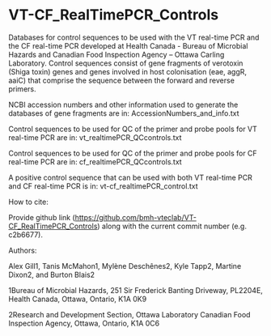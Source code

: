 # VT-CF_RealTimePCR_Controls
Databases for control sequences to be used with the VT real-time PCR and the CF real-time PCR developed at Health Canada - Bureau of Microbial Hazards and Canadian Food Inspection Agency – Ottawa Carling Laboratory. Control sequences consist of gene fragments of verotoxin (Shiga toxin) genes and genes involved in host colonisation (eae, aggR, aaiC) that comprise the sequence between the forward and reverse primers.

NCBI accession numbers and other information used to generate the databases of gene fragments are in: AccessionNumbers_and_info.txt

Control sequences to be used for QC of the primer and probe pools for VT real-time PCR are in: vt_realtimePCR_QCcontrols.txt

Control sequences to be used for QC of the primer and probe pools for CF real-time PCR are in: cf_realtimePCR_QCcontrols.txt

A positive control sequence that can be used with both VT real-time PCR and CF real-time PCR is in: vt-cf_realtimePCR_control.txt

How to cite:

Provide github link (https://github.com/bmh-vteclab/VT-CF_RealTimePCR_Controls) along with the current commit number (e.g. c2b6677).

Authors:

Alex Gill1, Tanis McMahon1, Mylène Deschênes2, Kyle Tapp2, Martine Dixon2, and Burton Blais2 

1Bureau of Microbial Hazards, 251 Sir Frederick Banting Driveway, PL2204E, Health Canada, Ottawa, Ontario, K1A 0K9
  
2Research and Development Section, Ottawa Laboratory Canadian Food Inspection Agency, Ottawa, Ontario, K1A 0C6
